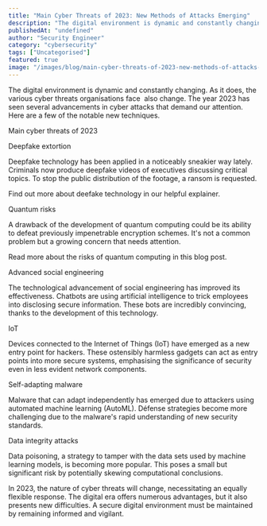 ```yaml
---
title: "Main Cyber Threats of 2023: New Methods of Attacks Emerging"
description: "The digital environment is dynamic and constantly changing. As it does, the various cyber threats organisations face  also change. The year 2023 has seen severa..."
publishedAt: "undefined"
author: "Security Engineer"
category: "cybersecurity"
tags: ["Uncategorised"]
featured: true
image: "/images/blog/main-cyber-threats-of-2023-new-methods-of-attacks-emerging-featured.jpeg"
---
```


The digital environment is dynamic and constantly changing. As it does, the various cyber threats organisations face  also change. The year 2023 has seen several advancements in cyber attacks that demand our attention. Here are a few of the notable new techniques.

Main cyber threats of 2023

Deepfake extortion

Deepfake technology has been applied in a noticeably sneakier way lately. Criminals now produce deepfake videos of executives discussing critical topics. To stop the public distribution of the footage, a ransom is requested.

Find out more about deefake technology in our helpful explainer.

Quantum risks

A drawback of the development of quantum computing could be its ability to defeat previously impenetrable encryption schemes. It's not a common problem but a growing concern that needs attention.

Read more about the risks of quantum computing in this blog post.

Advanced social engineering

The technological advancement of social engineering has improved its effectiveness. Chatbots are using artificial intelligence to trick employees into disclosing secure information. These bots are incredibly convincing, thanks to the development of this technology. 

IoT

Devices connected to the Internet of Things (IoT) have emerged as a new entry point for hackers. These ostensibly harmless gadgets can act as entry points into more secure systems, emphasising the significance of security even in less evident network components.

Self-adapting malware

Malware that can adapt independently has emerged due to attackers using automated machine learning (AutoML). Défense strategies become more challenging due to the malware's rapid understanding of new security standards.

Data integrity attacks

Data poisoning, a strategy to tamper with the data sets used by machine learning models, is becoming more popular. This poses a small but significant risk by potentially skewing computational conclusions.

In 2023, the nature of cyber threats will change, necessitating an equally flexible response. The digital era offers numerous advantages, but it also presents new difficulties. A secure digital environment must be maintained by remaining informed and vigilant.
